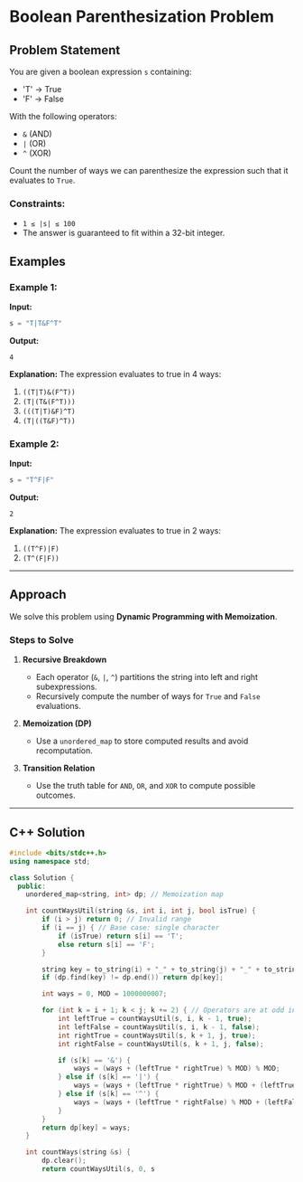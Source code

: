 # Boolean Parenthesization Problem

## Problem Statement
You are given a boolean expression `s` containing:
- 'T' → True
- 'F' → False

With the following operators:
- `&` (AND)
- `|` (OR)
- `^` (XOR)

Count the number of ways we can parenthesize the expression such that it evaluates to `True`.

### Constraints:
- `1 ≤ |s| ≤ 100`
- The answer is guaranteed to fit within a 32-bit integer.

## Examples

### Example 1:
**Input:**
```cpp
s = "T|T&F^T"
```
**Output:**
```
4
```
**Explanation:** The expression evaluates to true in 4 ways:
1. `((T|T)&(F^T))`
2. `(T|(T&(F^T)))`
3. `(((T|T)&F)^T)`
4. `(T|((T&F)^T))`

### Example 2:
**Input:**
```cpp
s = "T^F|F"
```
**Output:**
```
2
```
**Explanation:** The expression evaluates to true in 2 ways:
1. `((T^F)|F)`
2. `(T^(F|F))`

---

## Approach
We solve this problem using **Dynamic Programming with Memoization**.

### **Steps to Solve**
1. **Recursive Breakdown**
   - Each operator (`&`, `|`, `^`) partitions the string into left and right subexpressions.
   - Recursively compute the number of ways for `True` and `False` evaluations.

2. **Memoization (DP)**
   - Use a `unordered_map` to store computed results and avoid recomputation.
   
3. **Transition Relation**
   - Use the truth table for `AND`, `OR`, and `XOR` to compute possible outcomes.

---

## C++ Solution

```cpp
#include <bits/stdc++.h>
using namespace std;

class Solution {
  public:
    unordered_map<string, int> dp; // Memoization map

    int countWaysUtil(string &s, int i, int j, bool isTrue) {
        if (i > j) return 0; // Invalid range
        if (i == j) { // Base case: single character
            if (isTrue) return s[i] == 'T';
            else return s[i] == 'F';
        }

        string key = to_string(i) + "_" + to_string(j) + "_" + to_string(isTrue);
        if (dp.find(key) != dp.end()) return dp[key];

        int ways = 0, MOD = 1000000007;

        for (int k = i + 1; k < j; k += 2) { // Operators are at odd indices
            int leftTrue = countWaysUtil(s, i, k - 1, true);
            int leftFalse = countWaysUtil(s, i, k - 1, false);
            int rightTrue = countWaysUtil(s, k + 1, j, true);
            int rightFalse = countWaysUtil(s, k + 1, j, false);

            if (s[k] == '&') {
                ways = (ways + (leftTrue * rightTrue) % MOD) % MOD;
            } else if (s[k] == '|') {
                ways = (ways + (leftTrue * rightTrue) % MOD + (leftTrue * rightFalse) % MOD + (leftFalse * rightTrue) % MOD) % MOD;
            } else if (s[k] == '^') {
                ways = (ways + (leftTrue * rightFalse) % MOD + (leftFalse * rightTrue) % MOD) % MOD;
            }
        }
        return dp[key] = ways;
    }

    int countWays(string &s) {
        dp.clear();
        return countWaysUtil(s, 0, s
